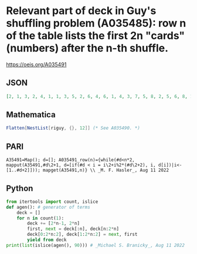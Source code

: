 # Relevant part of deck in Guy's shuffling problem \(A035485\): row n of the table lists the first 2n "cards" \(numbers\) after the n\-th shuffle\.
https://oeis.org/A035491
## JSON
```JSON
[2, 1, 3, 2, 4, 1, 1, 3, 5, 2, 6, 4, 6, 1, 4, 3, 7, 5, 8, 2, 5, 6, 8, 1, 2, 4, 9, 3, 10, 7, 9, 5, 3, 6, 10, 8, 7, 1, 11, 2, 12, 4, 1, 9, 11, 5, 2, 3, 12, 6, 4, 10, 13, 8, 14, 7, 4, 1, 10, 9, 13, 11, 8, 5, 14, 2, 7, 3, 15, 12, 16, 6, 2, 4, 7, 1, 3, 10, 15, 9, 12, 13, 16, 11, 6, 8, 17, 5, 18, 14]
```
## Mathematica
```Mathematica
Flatten[NestList[riguy, {}, 12]] (* See A035490. *)
```
## PARI
```PARI
A35491=Map(); d=[]; A035491_row(n)={while(#d<n*2, mapput(A35491,#d\2+1, d=[if(#d < i = i\2+i%2*(#d\2+2), i, d[i])|i<-[1..#d+2]])); mapget(A35491,n)} \\ _M. F. Hasler_, Aug 11 2022
```
## Python
```Python
from itertools import count, islice
def agen(): # generator of terms
    deck = []
    for n in count(1):
        deck += [2*n-1, 2*n]
        first, next = deck[:n], deck[n:2*n]
        deck[0:2*n:2], deck[1:2*n:2] = next, first
        yield from deck
print(list(islice(agen(), 90))) # _Michael S. Branicky_, Aug 11 2022
```
